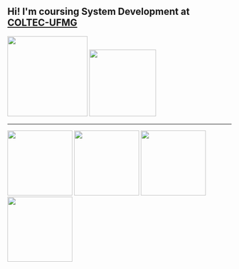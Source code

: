 <!--
**arturgonzaga320/arturgonzaga320** is a ✨ _special_ ✨ repository because its `README.md` (this file) appears on your GitHub profile.
-->


## Hi! I'm coursing System Development at <a href="http://www.coltec.ufmg.br/coltec-ufmg/">COLTEC-UFMG</a>
<!-- When you up more things, this will let to be a commentary
and <a href="https://www.artstation.com/arturgonzaga">I draw for fun</a> -->



<div align="left">
  <img height="180em" src="https://github-readme-stats.vercel.app/api?username=arturgonzaga320&show_icons=true&theme=slateorange&include_all_commits=true&count_private=true"/>
  <img height="150em" src="https://github-readme-stats.vercel.app/api/top-langs/?username=arturgonzaga320&layout=compact&langs_count=7&theme=slateorange"/>
  <hr> </hr>
</div>

<div align="left"> 
<img height="146em" src="https://user-images.githubusercontent.com/104570132/179360492-7ed47444-5e00-4732-8202-04e43e160cd1.gif" />
<img height="146em" src="https://user-images.githubusercontent.com/104570132/179360492-7ed47444-5e00-4732-8202-04e43e160cd1.gif" />
<img height="146em" src="https://user-images.githubusercontent.com/104570132/179360492-7ed47444-5e00-4732-8202-04e43e160cd1.gif" />
<img height="146em" src="https://user-images.githubusercontent.com/104570132/179360492-7ed47444-5e00-4732-8202-04e43e160cd1.gif" />
</div>

